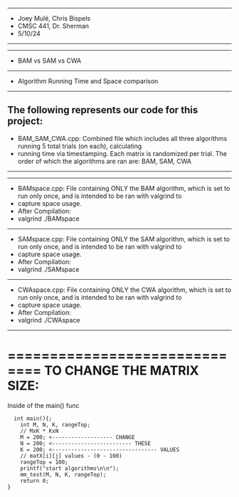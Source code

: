 ****************************
* Joey Mulé, Chris Bispels 
* CMSC 441, Dr. Sherman	  
* 5/10/24		   
****************************
-----------------------------------------------
- BAM vs SAM vs CWA                           
-----------------------------------------------
- Algorithm Running Time and Space comparison 
-----------------------------------------------

The following represents our code for this project:
------------------------------------------------------------------------------------------------------------------------------------
- BAM_SAM_CWA.cpp: Combined file which includes all three algorithms running 5 total trials (on each), calculating		   
- running time via timestamping. Each matrix is randomized per trial. The order of which the algorithms are ran are: BAM, SAM, CWA 
------------------------------------------------------------------------------------------------------------------------------------
-----------------------------------------------------------------------------------------------------------------------------------
- BAMspace.cpp: File containing ONLY the BAM algorithm, which is set to run only once, and is intended to be ran with valgrind to 
- capture space usage.														  
- After Compilation:												                  
- valgrind ./BAMspace												                  
-----------------------------------------------------------------------------------------------------------------------------------
- SAMspace.cpp: File containing ONLY the SAM algorithm, which is set to run only once, and is intended to be ran with valgrind to 
- capture space usage.											 	                  
- After Compilation:													          
- valgrind ./SAMspace														  
-----------------------------------------------------------------------------------------------------------------------------------
- CWAspace.cpp: File containing ONLY the CWA algorithm, which is set to run only once, and is intended to be ran with valgrind to 
- capture space usage.														  
- After Compilation:													 	  
- valgrind ./CWAspace														  
-----------------------------------------------------------------------------------------------------------------------------------

==============================
  TO CHANGE THE MATRIX SIZE: 
==============================

Inside of the main() func

```
  int main(){;
    int M, N, K, rangeTop;
    // MxK * KxN
    M = 200; <------------------- CHANGE
    N = 200; <------------------------- THESE
    K = 200; <--------------------------------- VALUES
	// matX[i][j] values - (0 - 100)
    rangeTop = 100;
	printf("start algorithms\n\n");
    mm_test(M, N, K, rangeTop);
    return 0;
}
```


